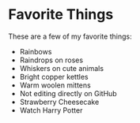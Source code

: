 # Favorite Things

These are a few of my favorite things:

- Rainbows
- Raindrops on roses
- Whiskers on cute animals
- Bright copper kettles
- Warm woolen mittens
- Not editing directly on GitHub
- Strawberry Cheesecake
- Watch Harry Potter
